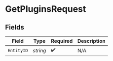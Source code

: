 # GetPluginsRequest


## Fields

| Field              | Type               | Required           | Description        |
| ------------------ | ------------------ | ------------------ | ------------------ |
| `EntityID`         | *string*           | :heavy_check_mark: | N/A                |